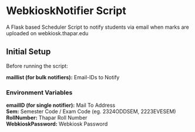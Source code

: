 # WebkioskNotifier Script
A Flask based Scheduler Script to notify students via email when marks are uploaded on webkiosk.thapar.edu
<br>
<h2>Initial Setup</h2>
Before running the script:
<p>
<b>maillist (for bulk notifiers):</b> Email-IDs to Notify
<br>
<h3>Environment Variables</h3>
<b>emailID (for single notifier):</b> Mail To Address
<br>
<b>Sem:</b> Semester Code / Exam Code (eg. 2324ODDSEM, 2223EVESEM)
<br>
<b>RollNumber:</b> Thapar Roll Number
<br>
<b>WebkioskPassword:</b> Webkiosk Password
<br>
